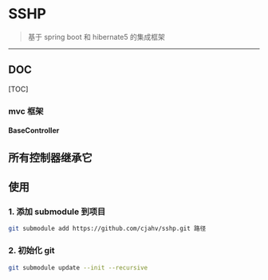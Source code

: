 # SSHP

>基于 spring boot 和 hibernate5 的集成框架

-------------------

## DOC
[TOC]

### mvc 框架
#### BaseController
所有控制器继承它
-

## 使用
### 1. 添加 submodule 到项目
```sh
git submodule add https://github.com/cjahv/sshp.git 路径 
```
### 2. 初始化 git
```sh
git submodule update --init --recursive
```